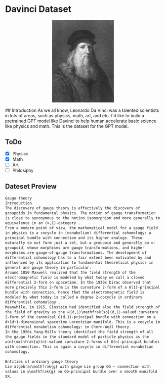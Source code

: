 # Davinci Dataset
<p align='center'>
<img src='Davinci.png' width=200>
<p>
## Introduction
As we all know, Leonardo Da Vinci was a talented scientists in lots of areas, such as physics, math, art, and etc. I'd like to build a pretrained GPT model like Davinci to help human accelerate basic science like physics and math. This is the dataset for the GPT model.

## ToDo
- [x] Physics
- [x] Math
- [ ] Art
- [ ] Philosiphy

## Dateset Preview
```
Gauge theory
Introduction
The discovery of gauge theory is effectively the discovery of groupoids in fundamental physics. The notion of gauge transformation is close to synonymous to the notion isomorphism and more generally to equivalence in an (∞,1)-category .
From a modern point of view, the mathematical model for a gauge field in physics is a cocycle in (nonabelian) differential cohomology: a principal bundle with connection and its higher analogs. These naturally do not form just a set, but a groupoid and generally an ∞-groupoid, whose morphisms are gauge transformations, and higher morphisms are gauge-of-gauge transformations. The development of differential cohomology has to a fair extent been motivated by and influenced by its application to fundamental theoretical physics in general and gauge theory in particular.
Around 1850 Maxwell realized that the field strength of the electromagnetic field is modeled by what today we call a closed differential 2-form on spacetime. In the 1930s Dirac observed that more precisely this 2-form is the curvature 2-form of a U(1)-principal bundle with connection, hence that the electromagnetic field is modeled by what today is called a degree 2-cocycle in ordinary differential cohomology .
Meanwhile, in 1915, Einstein had identified also the field strength of the field of gravity as the 𝔰𝔬(d,1)\mathfrak{so}(d,1)-valued curvature 2-form of the canonical O(d,1)-principal bundle with connection on a d+1d+1-dimensional spacetime Lorentzian manifold. This is a cocycle in differential nonabelian cohomology: in Chern-Weil theory.
In the 1950s Yang-Mills theory identified the field strength of all the gauge fields in the standard model of particle physics as the 𝔲(n)\mathfrak{u}(n)-valued curvature 2-forms of U(n)-principal bundles with connection. This is again a cocycle in differential nonabelian cohomology.

Entities of ordinary gauge theory
Lie algebra𝔤\mathfrak{g} with gauge Lie group GG – connection with values in 𝔤\mathfrak{g} on GG-principal bundle over a smooth manifold XX.
```
